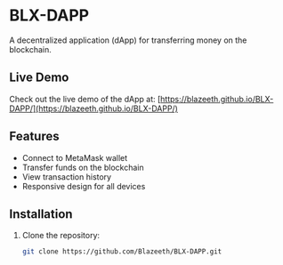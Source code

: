# BLX-DAPP

A decentralized application (dApp) for transferring money on the blockchain.

## Live Demo

Check out the live demo of the dApp at: [https://blazeeth.github.io/BLX-DAPP/](https://blazeeth.github.io/BLX-DAPP/)

## Features

- Connect to MetaMask wallet
- Transfer funds on the blockchain
- View transaction history
- Responsive design for all devices

## Installation

1. Clone the repository:
   ```bash
   git clone https://github.com/Blazeeth/BLX-DAPP.git